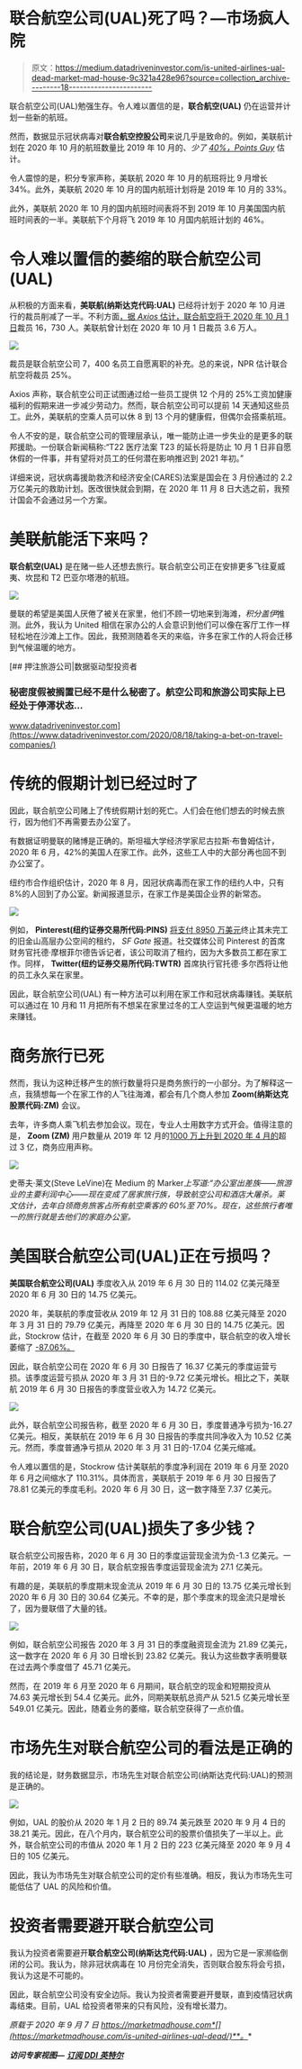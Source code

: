 # 联合航空公司(UAL)死了吗？—市场疯人院

> 原文：<https://medium.datadriveninvestor.com/is-united-airlines-ual-dead-market-mad-house-9c321a428e96?source=collection_archive---------18----------------------->

联合航空公司(UAL)勉强生存。令人难以置信的是，**联合航空(UAL)** 仍在运营并计划一些新的航班。

然而，数据显示冠状病毒对**联合航空控股公司**来说几乎是致命的。例如，美联航计划在 2020 年 10 月的航班数量比 2019 年 10 月的、*少了 [40%，Points Guy](https://thepointsguy.com/news/united-airlines-bets-on-hawaii-mexico-beaches-in-october-schedule/)* 估计。

令人震惊的是，积分专家声称，美联航 2020 年 10 月的航班将比 9 月增长 34%。此外，美联航 2020 年 10 月的国内航班计划将是 2019 年 10 月的 33%。

此外，美联航 2020 年 10 月的国内航班时间表将不到 2019 年 10 月美国国内航班时间表的一半。美联航下个月将飞 2019 年 10 月国内航班计划的 46%。

# 令人难以置信的萎缩的联合航空公司(UAL)

从积极的方面来看，**美联航(纳斯达克代码:UAL)** 已经将计划于 2020 年 10 月进行的裁员削减了一半。不利方面[，据 *Axios* 估计，联合航空将于 2020 年 10 月 1 日](https://www.axios.com/united-airlines-layoffs-voluntary-leave-e4ae7003-9644-44cc-adca-4fea75993a65.html)裁员 16，730 人。美联航曾计划在 2020 年 10 月 1 日裁员 3.6 万人。

![](img/255c9be6b61d9530be343c52af86f9d6.png)

裁员是联合航空公司 7，400 名员工自愿离职的补充。总的来说，NPR 估计联合航空将裁员 25%。

Axios 声称，联合航空公司正试图通过给一些员工提供 12 个月的 25%工资加健康福利的假期来进一步减少劳动力。然而，联合航空公司可以提前 14 天通知这些员工。此外，美联航的空乘人员可以休 8 到 13 个月的健康假，但偶尔会搭乘航班。

令人不安的是，联合航空公司的管理层承认，唯一能防止进一步失业的是更多的联邦援助。一份联合新闻稿称:“T22 医疗法案 T23 的延长将是防止 10 月 1 日非自愿休假的一件事，并有望将对员工的任何潜在影响推迟到 2021 年初。”

详细来说，冠状病毒援助救济和经济安全(CARES)法案是国会在 3 月份通过的 2.2 万亿美元的救助计划。医改很快就会到期，在 2020 年 11 月 8 日大选之前，我预计国会不会通过另一个方案。

# 美联航能活下来吗？

**联合航空(UAL)** 是在赌一些人还想去旅行。联合航空公司正在安排更多飞往夏威夷、坎昆和 T2 巴亚尔塔港的航班。

![](img/350a47b40afed6a738a4160fb1bad2e1.png)

曼联的希望是美国人厌倦了被关在家里，他们不顾一切地来到海滩，*积分盖伊*推测。此外，我认为 United 相信在家办公的人会意识到他们可以像在客厅工作一样轻松地在沙滩上工作。因此，我预测随着冬天的来临，许多在家工作的人将会迁移到气候温暖的地方。

[](https://www.datadriveninvestor.com/2020/08/18/taking-a-bet-on-travel-companies/) [## 押注旅游公司|数据驱动型投资者

### 秘密度假被搁置已经不是什么秘密了。航空公司和旅游公司实际上已经处于停滞状态…

www.datadriveninvestor.com](https://www.datadriveninvestor.com/2020/08/18/taking-a-bet-on-travel-companies/) 

# 传统的假期计划已经过时了

因此，联合航空公司赌上了传统假期计划的死亡。人们会在他们想去的时候去旅行，因为他们不再需要去办公室了。

有数据证明曼联的赌博是正确的。斯坦福大学经济学家尼古拉斯·布鲁姆估计，2020 年 6 月，42%的美国人在家工作。此外，这些工人中的大部分再也回不到办公室了。

纽约市合作组织估计，2020 年 8 月，因冠状病毒而在家工作的纽约人中，只有 8%的人回到了办公室。新闻报道显示，在家工作是美国企业界的新常态。

![](img/f7152c5db6063e750185bdfad2faf69f.png)

例如， **Pinterest(纽约证券交易所代码:PINS)** [将支付 8950 万美元](https://marker.medium.com/remote-work-is-killing-the-hidden-trillion-dollar-office-economy-5800af06b007)终止其未完工的旧金山高层办公空间的租约， *SF Gate* 报道。社交媒体公司 Pinterest 的首席财务官托德·摩根菲尔德告诉记者，该公司取消了租约，因为大多数员工都在家工作。同样， **Twitter(纽约证券交易所代码:TWTR)** 首席执行官托德·多尔西将让他的员工永久呆在家里。

因此，联合航空公司(UAL) 有一种方法可以利用在家工作和冠状病毒赚钱。美联航可以通过在 10 月和 11 月把所有不想呆在家里过冬的工人空运到气候更温暖的地方来赚钱。

# 商务旅行已死

然而，我认为这种迁移产生的旅行数量将只是商务旅行的一小部分。为了解释这一点，我猜想每一个在家工作的人飞往海滩，都会有几个商人参加 **Zoom(纳斯达克股票代码:ZM)** 会议。

去年，许多商人乘飞机去参加会议。现在，专业人士用数字方式开会。值得注意的是， **Zoom (ZM)** 用户数量从 2019 年 12 月的[1000 万上升到 2020 年 4 月的](https://marketmadhouse.com/is-zoom-nasdaq-zm-making-money/)超过 3 亿，商务应用声称。

![](img/b6380b9e58ea57e3f2be07f2fa133017.png)

史蒂夫·莱文(Steve LeVine)在 Medium 的 Marker*上写道:“办公室出差族——旅游业的主要利润中心——现在变成了居家旅行族，导致航空公司和酒店大屠杀。莱文估计，去年白领商务旅客占所有航空乘客的 60%至 70%。现在，这些旅行者唯一的旅行就是去他们的家庭办公室。*

# 美国联合航空公司(UAL)正在亏损吗？

**美国联合航空公司(UAL)** 季度收入从 2019 年 6 月 30 日的 114.02 亿美元降至 2020 年 6 月 30 日的 14.75 亿美元。

2020 年，美联航的季度营收从 2019 年 12 月 31 日的 108.88 亿美元降至 2020 年 3 月 31 日的 79.79 亿美元，再降至 2020 年 6 月 30 日的 14.75 亿美元。因此，Stockrow 估计，在截至 2020 年 6 月 30 日的季度中，联合航空的收入增长萎缩了 [-87.06%。](https://stockrow.com/UAL/financials/income/quarterly)

因此，联合航空公司在 2020 年 6 月 30 日报告了 16.37 亿美元的季度运营亏损。该季度运营亏损从 2020 年 3 月 31 日的-9.72 亿美元增长。相比之下，美联航 2019 年 6 月 30 日报告的季度营业收入为 14.72 亿美元。

![](img/ffbd710a9f620786554dc8c3685a084a.png)

此外，联合航空公司报告称，截至 2020 年 6 月 30 日，季度普通净亏损为-16.27 亿美元。相反，美联航在 2019 年 6 月 30 日报告的季度共同净收入为 10.52 亿美元。然而，季度普通净亏损从 2020 年 3 月 31 日的-17.04 亿美元缩减。

令人难以置信的是，Stockrow 估计美联航的季度净利润在 2019 年 6 月至 2020 年 6 月之间缩水了 110.31%。具体而言，美联航于 2019 年 6 月 30 日报告了 78.81 亿美元的季度毛利。2020 年 6 月 30 日，这一数字降至 7.37 亿美元。

# 联合航空公司(UAL)损失了多少钱？

联合航空公司报告称，2020 年 6 月 30 日的季度运营现金流为负-1.3 亿美元。一年前，2019 年 6 月 30 日，联合航空报告季度运营现金流为 27.1 亿美元。

有趣的是，美联航的季度期末现金流从 2019 年 6 月 30 日的 13.75 亿美元增长到 2020 年 6 月 30 日的 30.64 亿美元。不幸的是，那个季度末的现金流只是增长了，因为曼联借了大量的钱。

![](img/48a6223f9743d27ad5656c5160a0a921.png)

例如，联合航空公司报告 2020 年 3 月 31 日的季度融资现金流为 21.89 亿美元，这一数字在 2020 年 6 月 30 日增长到 23.82 亿美元。我认为这些数字表明曼联在过去两个季度借了 45.71 亿美元。

然而，在 2019 年 6 月至 2020 年 6 月期间，联合航空的现金和短期投资从 74.63 美元增长到 54.4 亿美元。此外，同期美联航总资产从 521.5 亿美元增长至 549.01 亿美元。因此，随着业务的萎缩，联合航空获得了一点价值。

# 市场先生对联合航空公司的看法是正确的

我的结论是，财务数据显示，市场先生对联合航空公司(纳斯达克代码:UAL)的预测是正确的。

![](img/c55b1a184c1c84b38cfc44e17fd55cf9.png)

例如，UAL 的股价从 2020 年 1 月 2 日的 89.74 美元跌至 2020 年 9 月 4 日的 38.21 美元。因此，在八个月内，联合航空公司的股票价值损失了一半以上。此外，联合航空公司的市值从 2020 年 1 月 2 日的 223 亿美元降至 2020 年 9 月 4 日的 105 亿美元。

因此，我认为市场先生对联合航空公司的定价有些准确。相反，我认为市场先生可能低估了 UAL 的风险和价值。

# 投资者需要避开联合航空公司

我认为投资者需要避开**联合航空公司(纳斯达克代码:UAL)** ，因为它是一家濒临倒闭的公司。我认为，除非冠状病毒在 10 月份完全消失，否则联合股东将会亏损，我认为这是不可能的。

因此，联合航空公司没有安全边际。我认为投资者需要避开曼联，直到疫情冠状病毒结束。目前，UAL 给投资者带来的只有风险，没有增长潜力。

*原载于 2020 年 9 月 7 日 https://marketmadhouse.com*[](https://marketmadhouse.com/is-united-airlines-ual-dead/)**。**

***访问专家视图—** [**订阅 DDI 英特尔**](https://datadriveninvestor.com/ddi-intel)*